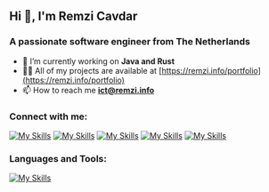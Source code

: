 ## Hi 👋, I'm Remzi Cavdar
### A passionate software engineer from The Netherlands
- 🔭 I’m currently working on **Java and Rust**
- 👨‍💻 All of my projects are available at [https://remzi.info/portfolio](https://remzi.info/portfolio)
- 📫 How to reach me **ict@remzi.info**

### Connect with me:
[![My Skills](https://skillicons.dev/icons?i=linkedin)](https://linkedin.com/in/remzicavdar)
[![My Skills](https://skillicons.dev/icons?i=twitter)](https://twitter.com/remzicavdar)
[![My Skills](https://skillicons.dev/icons?i=stackoverflow&theme=light)](https://stackoverflow.com/users/10686802)
[![My Skills](https://skillicons.dev/icons?i=devto&theme=dark)](https://dev.to/remzi)
<a href="https://mastodon.social/@Remzi1993" rel="me"><img src="https://camo.githubusercontent.com/65c30788531f160211fc3fd2cf5950ec769a4051729fa7d055c397fc661975bc/68747470733a2f2f736b696c6c69636f6e732e6465762f69636f6e733f693d6d6173746f646f6e267468656d653d6c69676874" alt="My Skills" data-canonical-src="https://skillicons.dev/icons?i=mastodon&amp;theme=light" style="max-width: 100%;"></a>

### Languages and Tools:
[![My Skills](https://skillicons.dev/icons?i=html,css,git,bootstrap,tailwindcss,java,spring,javascript,typescript,vite,vuejs,react,mysql,mongodb,linux,arch,svg,sass,php,idea,vscode,maven,powershell,bash,dotnet,netlify,nodejs,npm,regex,postman,visualstudio,yarn,materialui&theme=light&perline=15)](https://skillicons.dev)
